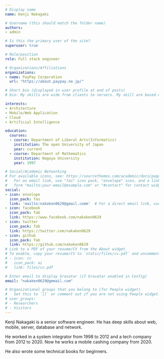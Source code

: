 ```yaml
---
# Display name
name: Kenji Nakagaki

# Username (this should match the folder name)
authors:
- admin

# Is this the primary user of the site?
superuser: true

# Role/position
role: Full stack engineer

# Organizations/Affiliations
organizations:
- name: PayPay Corporation
  url: "https://about.paypay.ne.jp/"

# Short bio (displayed in user profile at end of posts)
# bio: My skills are wide from clients to servers. My skill are based on my work experiences.

interests:
- Architecture
- Mobile/Web Application
- Cloud
- Artificial Intelligence

education:
  courses:
  - course: Department of Liberal Arts(Informatics)
    institution: The open University of Japan
    year: current
  - course: Department of Mathematics
    institution: Nagoya University
    year: 1997

# Social/Academic Networking
# For available icons, see: https://sourcethemes.com/academic/docs/page-builder/#icons
#   For an email link, use "fas" icon pack, "envelope" icon, and a link in the
#   form "mailto:your-email@example.com" or "#contact" for contact widget.
social:
- icon: envelope
  icon_pack: fas
  link: 'mailto:nakaken0629@gmail.comm'  # For a direct email link, use "mailto:test@example.org".
- icon: facebook
  icon_pack: fab
  link: https://www.facebook.com/nakaken0629
- icon: twitter
  icon_pack: fab
  link: https://twitter.com/nakaken0629
- icon: github
  icon_pack: fab
  link: https://github.com/nakaken0629
# Link to a PDF of your resume/CV from the About widget.
# To enable, copy your resume/CV to `static/files/cv.pdf` and uncomment the lines below.
# - icon: cv
#   icon_pack: ai
#   link: files/cv.pdf

# Enter email to display Gravatar (if Gravatar enabled in Config)
email: "nakaken0629@gmmail.com"

# Organizational groups that you belong to (for People widget)
#   Set this to `[]` or comment out if you are not using People widget.
# user_groups:
# - Researchers
# - Visitors
---
```


Kenji Nakagaki is a senior software engineer. 
He has deep skills about web, mobile, server, database and network. 

He worked in a system integrator from 1998 to 2012 and a tech company from 2012 to 2020. Now he works a mobile cashing company from 2020.

He also wrote some technical books for beginners.
